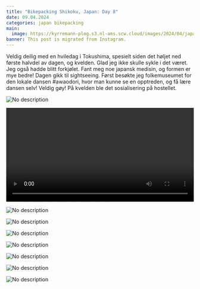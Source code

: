 ```yaml
---
title: "Bikepacking Shikoku, Japan: Day 8"
date: 09.04.2024
categories: japan bikepacking
main:
  image: https://kyrremann-plog.s3.nl-ams.scw.cloud/images/2024/04/japan-shikoku-09.04.2024-0.webp
banner: This post is migrated from Instagram.
---
```


Veldig deilig med en hviledag i Tokushima, spesielt siden det høljet ned første halvdel av dagen, og kvelden. Glad jeg ikke skulle sykle i det været. Jeg også hadde blitt forkjølet. Fant meg noe japansk medisin, og formen er mye bedre! Dagen gikk til sightseeing. Først besøkte jeg folkemuseumet for den lokale dansen #awaodori, hvor man kunne se en opptreden, og få lære dansen selv! Veldig gøy! På kvelden ble det sosialisering på hostellet.

![No description](https://kyrremann-plog.s3.nl-ams.scw.cloud/images/2024/04/japan-shikoku-09.04.2024-1.webp)

<video width="100%" controls>
  <source src="https://kyrremann-plog.s3.nl-ams.scw.cloud/images/2024/04/japan-shikoku-09.04.2024-2.mp4" type="video/mp4">
  Your browser does not support the video tag.
  <a href="https://kyrremann-plog.s3.nl-ams.scw.cloud/images/2024/04/japan-shikoku-09.04.2024-2.mp4">Download</a> it instead.
</video>

![No description](https://kyrremann-plog.s3.nl-ams.scw.cloud/images/2024/04/japan-shikoku-09.04.2024-3.webp)

![No description](https://kyrremann-plog.s3.nl-ams.scw.cloud/images/2024/04/japan-shikoku-09.04.2024-4.webp)

![No description](https://kyrremann-plog.s3.nl-ams.scw.cloud/images/2024/04/japan-shikoku-09.04.2024-5.webp)

![No description](https://kyrremann-plog.s3.nl-ams.scw.cloud/images/2024/04/japan-shikoku-09.04.2024-6.webp)

![No description](https://kyrremann-plog.s3.nl-ams.scw.cloud/images/2024/04/japan-shikoku-09.04.2024-7.webp)

![No description](https://kyrremann-plog.s3.nl-ams.scw.cloud/images/2024/04/japan-shikoku-09.04.2024-8.webp)

![No description](https://kyrremann-plog.s3.nl-ams.scw.cloud/images/2024/04/japan-shikoku-09.04.2024-9.webp)

